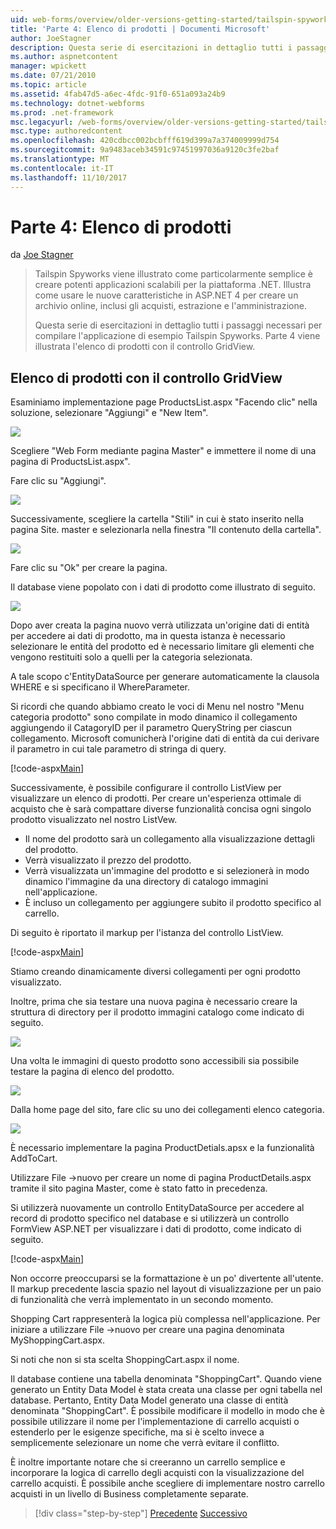 ```yaml
---
uid: web-forms/overview/older-versions-getting-started/tailspin-spyworks/tailspin-spyworks-part-4
title: 'Parte 4: Elenco di prodotti | Documenti Microsoft'
author: JoeStagner
description: Questa serie di esercitazioni in dettaglio tutti i passaggi necessari per compilare l'applicazione di esempio Tailspin Spyworks. Parte 4 viene illustrato l'elenco di prodotti con Contr GridView....
ms.author: aspnetcontent
manager: wpickett
ms.date: 07/21/2010
ms.topic: article
ms.assetid: 4fab47d5-a6ec-4fdc-91f0-651a093a24b9
ms.technology: dotnet-webforms
ms.prod: .net-framework
msc.legacyurl: /web-forms/overview/older-versions-getting-started/tailspin-spyworks/tailspin-spyworks-part-4
msc.type: authoredcontent
ms.openlocfilehash: 420cdbcc002bcbfff619d399a7a374009999d754
ms.sourcegitcommit: 9a9483aceb34591c97451997036a9120c3fe2baf
ms.translationtype: MT
ms.contentlocale: it-IT
ms.lasthandoff: 11/10/2017
---
```

<a name="part-4-listing-products"></a>Parte 4: Elenco di prodotti
====================
da [Joe Stagner](https://github.com/JoeStagner)

> Tailspin Spyworks viene illustrato come particolarmente semplice è creare potenti applicazioni scalabili per la piattaforma .NET. Illustra come usare le nuove caratteristiche in ASP.NET 4 per creare un archivio online, inclusi gli acquisti, estrazione e l'amministrazione.
> 
> Questa serie di esercitazioni in dettaglio tutti i passaggi necessari per compilare l'applicazione di esempio Tailspin Spyworks. Parte 4 viene illustrata l'elenco di prodotti con il controllo GridView.


## <a id="_Toc260221670"></a>Elenco di prodotti con il controllo GridView

Esaminiamo implementazione page ProductsList.aspx "Facendo clic" nella soluzione, selezionare "Aggiungi" e "New Item".

![](tailspin-spyworks-part-4/_static/image1.jpg)

Scegliere "Web Form mediante pagina Master" e immettere il nome di una pagina di ProductsList.aspx".

Fare clic su "Aggiungi".

![](tailspin-spyworks-part-4/_static/image2.jpg)

Successivamente, scegliere la cartella "Stili" in cui è stato inserito nella pagina Site. master e selezionarla nella finestra "Il contenuto della cartella".

![](tailspin-spyworks-part-4/_static/image3.jpg)

Fare clic su "Ok" per creare la pagina.

Il database viene popolato con i dati di prodotto come illustrato di seguito.

![](tailspin-spyworks-part-4/_static/image4.jpg)

Dopo aver creata la pagina nuovo verrà utilizzata un'origine dati di entità per accedere ai dati di prodotto, ma in questa istanza è necessario selezionare le entità del prodotto ed è necessario limitare gli elementi che vengono restituiti solo a quelli per la categoria selezionata.

A tale scopo c'EntityDataSource per generare automaticamente la clausola WHERE e si specificano il WhereParameter.

Si ricordi che quando abbiamo creato le voci di Menu nel nostro "Menu categoria prodotto" sono compilate in modo dinamico il collegamento aggiungendo il CatagoryID per il parametro QueryString per ciascun collegamento. Microsoft comunicherà l'origine dati di entità da cui derivare il parametro in cui tale parametro di stringa di query.

[!code-aspx[Main](tailspin-spyworks-part-4/samples/sample1.aspx)]

Successivamente, è possibile configurare il controllo ListView per visualizzare un elenco di prodotti. Per creare un'esperienza ottimale di acquisto che è sarà compattare diverse funzionalità concisa ogni singolo prodotto visualizzato nel nostro ListVew.

- Il nome del prodotto sarà un collegamento alla visualizzazione dettagli del prodotto.
- Verrà visualizzato il prezzo del prodotto.
- Verrà visualizzata un'immagine del prodotto e si selezionerà in modo dinamico l'immagine da una directory di catalogo immagini nell'applicazione.
- È incluso un collegamento per aggiungere subito il prodotto specifico al carrello.

Di seguito è riportato il markup per l'istanza del controllo ListView.

[!code-aspx[Main](tailspin-spyworks-part-4/samples/sample2.aspx)]

Stiamo creando dinamicamente diversi collegamenti per ogni prodotto visualizzato.

Inoltre, prima che sia testare una nuova pagina è necessario creare la struttura di directory per il prodotto immagini catalogo come indicato di seguito.

![](tailspin-spyworks-part-4/_static/image1.png)

Una volta le immagini di questo prodotto sono accessibili sia possibile testare la pagina di elenco del prodotto.

![](tailspin-spyworks-part-4/_static/image5.jpg)

Dalla home page del sito, fare clic su uno dei collegamenti elenco categoria.

![](tailspin-spyworks-part-4/_static/image6.jpg)

È necessario implementare la pagina ProductDetials.apsx e la funzionalità AddToCart.

Utilizzare File -&gt;nuovo per creare un nome di pagina ProductDetails.aspx tramite il sito pagina Master, come è stato fatto in precedenza.

Si utilizzerà nuovamente un controllo EntityDataSource per accedere al record di prodotto specifico nel database e si utilizzerà un controllo FormView ASP.NET per visualizzare i dati di prodotto, come indicato di seguito.

[!code-aspx[Main](tailspin-spyworks-part-4/samples/sample3.aspx)]

Non occorre preoccuparsi se la formattazione è un po' divertente all'utente. Il markup precedente lascia spazio nel layout di visualizzazione per un paio di funzionalità che verrà implementato in un secondo momento.

Shopping Cart rappresenterà la logica più complessa nell'applicazione. Per iniziare a utilizzare File -&gt;nuovo per creare una pagina denominata MyShoppingCart.aspx.

Si noti che non si sta scelta ShoppingCart.aspx il nome.

Il database contiene una tabella denominata "ShoppingCart". Quando viene generato un Entity Data Model è stata creata una classe per ogni tabella nel database. Pertanto, Entity Data Model generato una classe di entità denominata "ShoppingCart". È possibile modificare il modello in modo che è possibile utilizzare il nome per l'implementazione di carrello acquisti o estenderlo per le esigenze specifiche, ma si è scelto invece a semplicemente selezionare un nome che verrà evitare il conflitto.

È inoltre importante notare che si creeranno un carrello semplice e incorporare la logica di carrello degli acquisti con la visualizzazione del carrello acquisti. È possibile anche scegliere di implementare nostro carrello acquisti in un livello di Business completamente separate.

>[!div class="step-by-step"]
[Precedente](tailspin-spyworks-part-3.md)
[Successivo](tailspin-spyworks-part-5.md)
